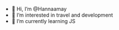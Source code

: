 - 👋 Hi, I’m @Hannaamay
- 👀 I’m interested in travel and development
- 🌱 I’m currently learning JS


<!---
Hannaamay/Hannaamay is a ✨ special ✨ repository because its `README.md` (this file) appears on your GitHub profile.
You can click the Preview link to take a look at your changes.
--->
